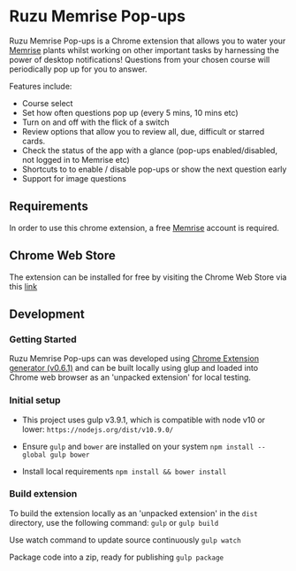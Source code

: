 # Ruzu Memrise Pop-ups

Ruzu Memrise Pop-ups is a Chrome extension that allows you to water your [Memrise](https://www.memrise.com/) plants whilst working on other important tasks by harnessing the power of desktop notifications! Questions from your chosen course will periodically pop up for you to answer.

Features include:
- Course select
- Set how often questions pop up (every 5 mins, 10 mins etc)
- Turn on and off with the flick of a switch
- Review options that allow you to review all, due, difficult or starred cards.
- Check the status of the app with a glance (pop-ups enabled/disabled, not logged in to Memrise etc)
- Shortcuts to to enable / disable pop-ups or show the next question early
- Support for image questions

## Requirements
In order to use this chrome extension, a free [Memrise](https://www.memrise.com/) account is required.

## Chrome Web Store
The extension can be installed for free by visiting the Chrome Web Store via this [link](https://chrome.google.com/webstore/detail/ruzu-memrise-pop-ups/eoepijkdcdnafobigopfohlobdhnegkm)

## Development

### Getting Started
Ruzu Memrise Pop-ups can was developed using [Chrome Extension generator (v0.6.1)](https://github.com/yeoman/generator-chrome-extension/tree/v0.6.1) and can be built locally using glup and loaded into Chrome web browser as an 'unpacked extension' for local testing.

### Initial setup
- This project uses gulp v3.9.1, which is compatible with node v10 or lower:
`https://nodejs.org/dist/v10.9.0/`

- Ensure `gulp` and `bower` are installed on your system
`npm install --global gulp bower`

- Install local requirements
`npm install && bower install`

### Build extension
To build the extension locally as an 'unpacked extension' in the `dist` directory, use the following command:
`gulp` or `gulp build`

Use watch command to update source continuously
`gulp watch`

Package code into a zip, ready for publishing
`gulp package`

